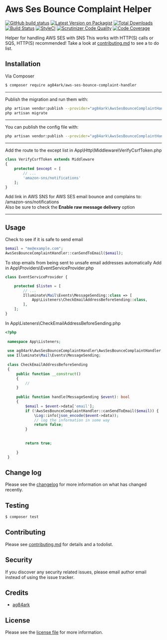 # Aws Ses Bounce Complaint Helper


[![GitHub build status][ico-github]][link-github]
[![Latest Version on Packagist][ico-version]][link-packagist]
[![Total Downloads][ico-downloads]][link-downloads]
[![Build Status][ico-travis]][link-travis]
[![StyleCI][ico-styleci]][link-styleci]
[![Scrutinizer Code Quality][ico-scrutinizer]][link-scrutinizer]
[![Code Coverage][ico-scrutinizer-coverage]](https://scrutinizer-ci.com/g/ag84ark/aws-ses-bounce-complaint-handler/?branch=master)

Helper for handling AWS SES with SNS 
This works with HTTP(S) calls or SQS, HTTP(S) recommended! 
Take a look at [contributing.md](contributing.md) to see a to do list.

## Installation

Via Composer

``` bash
$ composer require ag84ark/aws-ses-bounce-complaint-handler
```

---
Publish the migration and run them with:

```bash
php artisan vendor:publish --provider="ag84ark\AwsSesBounceComplaintHandler\AwsSesBounceComplaintHandlerServiceProvider" --tag="migrations"
php artisan migrate
```

---
You can publish the config file with:
```bash
php artisan vendor:publish --provider="ag84ark\AwsSesBounceComplaintHandler\AwsSesBounceComplaintHandlerServiceProvider" --tag="config"
```
---
Add the route to the except list in  App\Http\Middleware\VerifyCsrfToken.php 
```php
class VerifyCsrfToken extends Middleware
{
    protected $except = [
        // ... 
        'amazon-sns/notifications'
    ];
}
```

Add link in AWS SNS for AWS SES email bounce and complains to: /amazon-sns/notifications  
Also be sure to check the __Enable raw message delivery__ option  

---

## Usage

Check to see if it is safe to send email
```php
$email = "me@example.com";
AwsSesBounceComplaintHandler::canSendToEmail($email);
```

To stop emails from being sent to unsafe email addresses automatically
Add in App\Providers\EventServiceProvider.php

```php
class EventServiceProvider {

    protected $listen = [
        // ...
        Illuminate\Mail\Events\MessageSending::class => [
            App\Listeners\CheckEmailAddressBeforeSending::class,
        ],
    ];
}
```

In  App\Listeners\CheckEmailAddressBeforeSending.php
```php
<?php
 
 namespace App\Listeners;
 
 use ag84ark\AwsSesBounceComplaintHandler\AwsSesBounceComplaintHandler;
 use Illuminate\Mail\Events\MessageSending;
 
 class CheckEmailAddressBeforeSending
 {
     public function __construct()
     {
         //
     }
 
     public function handle(MessageSending $event): bool
     {
         $email = $event->data['email'];
         if (!AwsSesBounceComplaintHandler::canSendToEmail($email)) {
             \Log::info(json_encode($event->data));
             // log the information in some way   
             return false;
         }
 
 
         return true;
 
     }
 }

```

## Change log

Please see the [changelog](changelog.md) for more information on what has changed recently.

## Testing

``` bash
$ composer test
```

## Contributing

Please see [contributing.md](contributing.md) for details and a todolist.

## Security

If you discover any security related issues, please email author email instead of using the issue tracker.

## Credits

- [ag84ark][link-author]


## License

Please see the [license file](license.md) for more information.

[ico-github]: https://github.com/ag84ark/aws-ses-bounce-complaint-handler/workflows/Tests/badge.svg
[ico-version]: https://img.shields.io/packagist/v/ag84ark/aws-ses-bounce-complaint-handler.svg?style=flat-square
[ico-downloads]: https://img.shields.io/packagist/dt/ag84ark/aws-ses-bounce-complaint-handler.svg?style=flat-square
[ico-travis]: https://img.shields.io/travis/ag84ark/aws-ses-bounce-complaint-handler/master.svg?style=flat-square
[ico-styleci]: https://styleci.io/repos/280539001/shield
[ico-scrutinizer]: https://scrutinizer-ci.com/g/ag84ark/aws-ses-bounce-complaint-handler/badges/quality-score.png?b=master
[ico-scrutinizer-coverage]: https://scrutinizer-ci.com/g/ag84ark/aws-ses-bounce-complaint-handler/badges/coverage.png?b=master

[link-github]: https://github.com/ag84ark/aws-ses-bounce-complaint-handler/actions
[link-packagist]: https://packagist.org/packages/ag84ark/aws-ses-bounce-complaint-handler
[link-downloads]: https://packagist.org/packages/ag84ark/aws-ses-bounce-complaint-handler
[link-travis]: https://travis-ci.org/ag84ark/aws-ses-bounce-complaint-handler
[link-styleci]: https://styleci.io/repos/280539001
[link-author]: https://github.com/ag84ark
[link-scrutinizer]: https://scrutinizer-ci.com/g/ag84ark/aws-ses-bounce-complaint-handler/?branch=master
[link-scrutinizer-coverage]: https://scrutinizer-ci.com/g/ag84ark/aws-ses-bounce-complaint-handler/?branch=master

